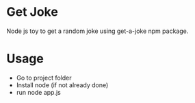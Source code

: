 # Get Joke
Node js toy to get a random joke using get-a-joke npm package.

# Usage
* Go to project folder
* Install node (if not already done)
* run node app.js
